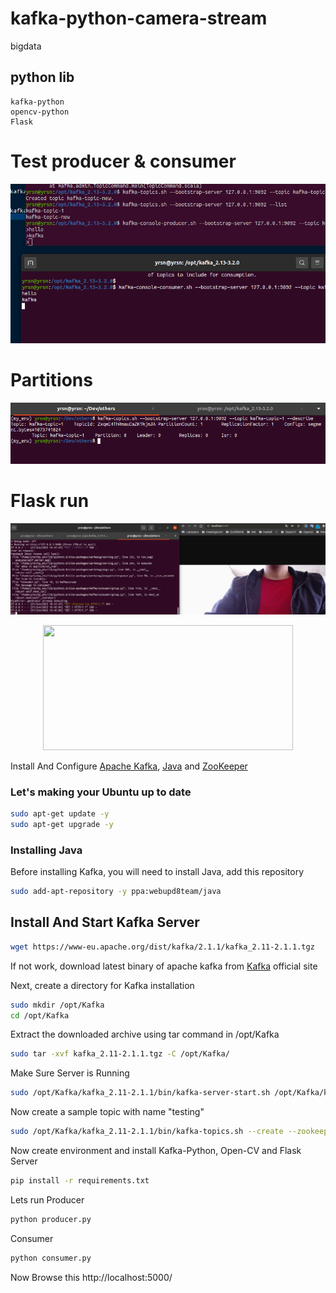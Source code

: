 # kafka-python-camera-stream
bigdata
## python lib
~~~
kafka-python
opencv-python
Flask
~~~
# Test producer & consumer
![imh](https://github.com/yerson001/kafka-python-camera-stream/blob/main/Selecci%C3%B3n_051.png)

# Partitions
![imh](https://github.com/yerson001/kafka-python-camera-stream/blob/main/Selecci%C3%B3n_052.png)

# Flask run 
![imh](https://github.com/yerson001/kafka-python-camera-stream/blob/main/Selecci%C3%B3n_054.png)

<p align="center">
  <img width="400" height="200" src="https://cdn-images-1.medium.com/max/600/1*iUWxneAQ_kozzLPkFsrakw.png">
</p>
 
Install And Configure [Apache Kafka](https://en.wikipedia.org/wiki/Apache_Kafka), [Java](https://en.wikipedia.org/wiki/Java_(programming_language)) and [ZooKeeper](https://en.wikipedia.org/wiki/Apache_ZooKeeper) 
### Let's making your Ubuntu up to date
```sh
sudo apt-get update -y
sudo apt-get upgrade -y
```
### Installing Java
Before installing Kafka, you will need to install Java, add this repository
```sh
sudo add-apt-repository -y ppa:webupd8team/java
```

## Install And Start Kafka Server
```sh
wget https://www-eu.apache.org/dist/kafka/2.1.1/kafka_2.11-2.1.1.tgz 
``` 
If not work, download latest binary of apache kafka from [Kafka](https://kafka.apache.org/downloads) official site

Next, create a directory for Kafka installation
```sh
sudo mkdir /opt/Kafka
cd /opt/Kafka
```
Extract the downloaded archive using tar command in /opt/Kafka
```sh
sudo tar -xvf kafka_2.11-2.1.1.tgz -C /opt/Kafka/
```
Make Sure Server is Running 
```sh
sudo /opt/Kafka/kafka_2.11-2.1.1/bin/kafka-server-start.sh /opt/Kafka/kafka_2.11-2.1.1/config/server.properties
```
Now create a sample topic with name "testing"
```sh
sudo /opt/Kafka/kafka_2.11-2.1.1/bin/kafka-topics.sh --create --zookeeper localhost:2181 --replication-factor 1  --partitions 1 --topic testing
```
Now create environment and install Kafka-Python, Open-CV and Flask Server
```sh
pip install -r requirements.txt
```
Lets run Producer
```sh
python producer.py 
```
Consumer
```sh
python consumer.py
```
Now Browse this
http://localhost:5000/

